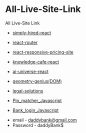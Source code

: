 # All-Live-Site-Link

All Live-Site Link

- [simply-hired-react](https://simplyhired-react-fakrul-hossain.netlify.app/) <br>

- [react-router](https://react-router-fakrul-hossain.netlify.app/)<br>

- [react-responsive-pricing-site](https://react-responsive-pricing-site-fakrul.netlify.app/) <br>

- [knowledge-cafe-react](https://knowledge-cafe-fakrul-hossain.netlify.app/) <br>

- [ai-universe-react](https://ai-univerise-fakrul-hossain.netlify.app/) <br>

- [geometry-genius(DOM)](https://geometry-genius-fakrul-hossain.netlify.app/) <br>

- [legal-solutions](https://legal-solutions-made-fakrul-hossain.netlify.app/) <br>

- [Pin_matcher_Javascript](https://fakrul-hossain.github.io/Pin_matcher_Javascript/) <br>

- [Bank_login_Javascript](https://fakrul-hossain.github.io/Bank_login_Javascript//) 
* email - daddybank@gmail.com
* Password - daddyBank$
 <br>
